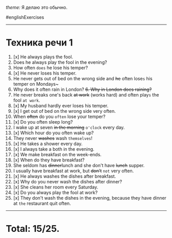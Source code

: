 
*theme:* Я делаю это обычно.

#englishExercises

---
# Техника речи 1
1.  [x] He always plays the fool. 
2. Does he always play the fool in the evening?
3. How often `does` he lose his temper?
4.  [x] He never loses his temper.
5. He never gets out of bed on the wrong side and ~~he~~ often lose`s` his temper on Mondays~
6. Why does it often rain in London?
~~6. Why in London does raining?~~
7. He never breaks one's back ~~at work~~ (works hard) and often play`s` the fool `at work`.
8.  [x] My husband hardly ever loses his temper.
9.  [x] I get out of bed on the wrong side very often.
10. When ~~often~~ do you `often` lose your temper?
11.  [x] Do you often sleep long?
12. I wake up at seven ~~in the morning~~  `o'clock` every day.
13.  [x] Which hour do you often wake up?
14. They never ~~washes~~ wash `themselves`!
15. [x] He takes a shower every day.
16.  [x] I always take a both in the evening.
17.  [x] We make breakfast on the week-ends.
18.  [x] When do they have breakfast?
19. She seldom has ~~dinner~~lunch and she don't have ~~lunch~~ supper.
20. I usually have breakfast at work, but ~~don't~~  `not` very often.
21.  [x] He always washes the dishes after breakfast.
22.  [x] Why do you never wash the dishes after dinner?
23.  [x] She cleans her room every Saturday.
24.  [x] Do you always play the fool at work?
25.  [x] They don't wash the dishes in the evening, because they have dinner at `the` restaurant quit often.

---
# Total: 15/25.

